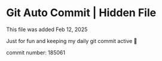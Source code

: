 # Git Auto Commit | Hidden File

This file was added Feb 12, 2025

Just for fun and keeping my daily git commit active 🤪

commit number: 185061

